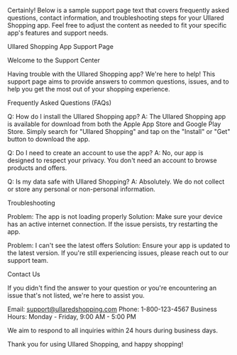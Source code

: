 
Certainly! Below is a sample support page text that covers frequently asked questions, contact information, and troubleshooting steps for your Ullared Shopping app. Feel free to adjust the content as needed to fit your specific app's features and support needs.

Ullared Shopping App Support Page

Welcome to the Support Center

Having trouble with the Ullared Shopping app? We're here to help! This support page aims to provide answers to common questions, issues, and to help you get the most out of your shopping experience.

Frequently Asked Questions (FAQs)

Q: How do I install the Ullared Shopping app?
A: The Ullared Shopping app is available for download from both the Apple App Store and Google Play Store. Simply search for "Ullared Shopping" and tap on the "Install" or "Get" button to download the app.

Q: Do I need to create an account to use the app?
A: No, our app is designed to respect your privacy. You don't need an account to browse products and offers.

Q: Is my data safe with Ullared Shopping?
A: Absolutely. We do not collect or store any personal or non-personal information.

Troubleshooting

Problem: The app is not loading properly
Solution: Make sure your device has an active internet connection. If the issue persists, try restarting the app.

Problem: I can't see the latest offers
Solution: Ensure your app is updated to the latest version. If you're still experiencing issues, please reach out to our support team.

Contact Us

If you didn't find the answer to your question or you're encountering an issue that's not listed, we're here to assist you.

Email: support@ullaredshopping.com
Phone: 1-800-123-4567
Business Hours: Monday - Friday, 9:00 AM - 5:00 PM

We aim to respond to all inquiries within 24 hours during business days.

Thank you for using Ullared Shopping, and happy shopping!
